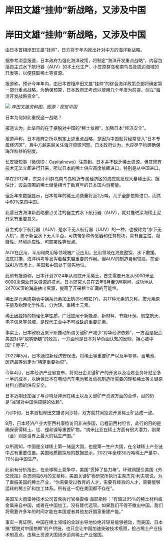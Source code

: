 # 岸田文雄“挂帅”新战略，又涉及中国

# 岸田文雄“挂帅”新战略，又涉及中国

由日本首相岸田文雄“挂帅”，日方将于年内推出针对中方的海洋新战略。

据参考消息报道，日本政府为强化海洋政策，将制定“海洋开发重点战略”，内容包括自主式水下航行器（AUV）的本土化生产、小笠原群岛和南鸟岛及周边海域的开发等，以便获取稀土等资源。

报道称，预计今年年内，由日本首相岸田文雄“挂帅”的综合海洋政策总部将确定第一部分重点战略，为确保预算，日本政府正考虑以使用几个年度为前提，创立“海洋开发战略资金”。

![](https://inews.gtimg.com/om_bt/O3r85ph4wEJu_n56to54clFuw36uEA5rvV4lIZiUJbeAkAA/1000)
_岸田文雄资料图。图源：视觉中国_

日本为何如此重视这一战略？

报道认为，此举目的在于摆脱对中国的“稀土依赖”，加强日本“经济安全”。

报道声称，日本政府之所以制定上述重点战略，是因为中国船只经常驶入“日本专属经济区”，且中方越来越关注海洋资源问题。日本政府认为，也应尽早构建确保海洋权益的制度。

长安街知事（微信ID：Capitalnews）注意到，日本并不缺乏稀土资源，但其现有技术无法立即进行开采，所以日本的稀土供应高度依赖进口，特别是从中国进口。

早在2012年，东京小川群岛南鸟岛附近专属经济区的海底就发现大量稀土泥。据估计，该岛周围的稀土储量相当于数百年的日本国内消费量。

但近年来数据显示，日本每年的稀土消费量将近2万吨，几乎全部依赖进口，而其中60%来自中国。

此番日方海洋新战略重点关注的自主式水下航行器（AUV），就对推进深海稀土泥开采有重要意义。

自主式水下航行器（AUV）是水下无人航行器（UUV）的一种，也被称为“水下无人机”，属于新型水下无人平台，可携带多种传感器和任务模块，具有自主性、隐蔽性、环境适应性、可部署性等优点。

AUV在民用、军用和商用等领域被广泛应用。民用领域在海底勘探、水下救援、海底打捞、海洋科考等发挥着越来越重要的作用。但AUV的制造费用较高，在全球AUV市场上，美国和中国处于领先地位。

此前有报道称，日本计划2024年从海底开采稀土，首先需要开发从5000米至6000米深处开采资源的技术。日本研究人员在去年8月至9月期间，成功地从2470米深的海底抽出资源，提高了开采稀土矿藏的可能性。

稀土是元素周期表中镧系元素加上钪(Sc)和钇(Y)，共17种元素的总称。按元素原子量及物理化学性质，分为轻、重稀土元素。

稀土因独特的物理化学性质，广泛应用于新能源、新材料、节能环保、航空航天、电子信息等领域，是现代工业中不可或缺的重要元素。

事实上，日本政府近来不断推动所谓关键矿产减少“对华经济依赖”，一方面是配合美国对华“脱钩断链”的政策，一方面也是日本对华负面认知的反映，担心被中国“卡脖子”。

2022年5月，日本通过新经济安保法，将稀土等重要矿产以及半导体、蓄电池、医药品等划定为“特定重要物资”。

今年4月，日本经济产业省宣布，将对日企关键矿产的开发以及冶炼业务补贴至多一半的成本，以确保日本在电动汽车电池和发动机制造所需要的锂和稀土等关键原材料方面的供应安全。

日本近期还加强了与沙特及非洲在稀土以及关键矿产资源方面的合作，目的仍是“减轻对中国供应链的依赖”。

7月中旬，日本首相岸田文雄访问沙特，双方就共同投资开发稀土矿达成一致。

8月，日本经济产业大臣西村康稔访问非洲多国，启程前西村坦言，此行的目的是确保获得稀土、钴、锂和镍等重要矿物。“纳米比亚在稀土方面有很大潜力，刚果（金）则是世界上最大的钴生产国。”

众所周知，中国是全球稀土第一储量大国，也是第一生产大国，在全球稀土产业链中占有重要位置。美国地质勘探局的数据显示，2022年全球30万吨稀土产量中，70%由中国生产。

此前有分析指出，在全球稀土竞争中，美国“丢掉了接力棒”。环球网援引美国《外交政策》杂志网站6月的文章称，美国关键矿物研究所执行主席杰克·利夫顿说，为了重振美国的稀土产业，“你需要受过教育的人才，需要有经验的人才，需要能够运转的稀土矿和加工体系。所有这一切在美国都不存在”。

美国军火商雷神技术公司首席执行官格雷格·海耶斯称：“有超过95%的稀土材料或金属来自中国，或者在中国加工。没有替代选项。如果我们不得不撤出中国，我们将需要许多年的时间才能在本国或者其他友好国家重建产能。”

事实一再证明，中国在稀土领域的全球主导地位绝非轻易能够撼动，而美国、日本搞“摆脱对中国依赖”的产供链，也只会让中国加速突破技术瓶颈，抢占稀土产业技术制高点，由稀土资源大国阔步迈向稀土产业强国。

